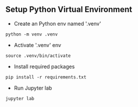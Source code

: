 ## Setup Python Virtual Environment 
- Create an Python env named '.venv'
```
python -m venv .venv
```
- Activate '.venv' env
```
source .venv/bin/activate
```
- Install required packages
```
pip install -r requirements.txt
```
- Run Jupyter lab
```
jupyter lab
```